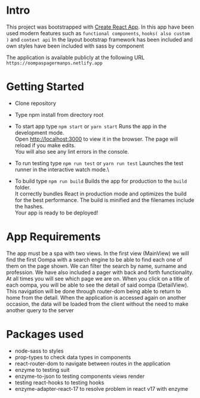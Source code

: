 # Intro

This project was bootstrapped with [Create React App](https://github.com/facebook/create-react-app).
In this app have been used modern features such as `functional components`, `hooks( also custom )` and `context api`
In the layout bootstrap framework has been included and own styles have been included with sass by component

The application is available publicly at the following URL
`https://oompaspagermanps.netlify.app`

# Getting Started

* Clone repository

* Type npm install from directory root

* To start app type `npm start` or `yarn start`
    Runs the app in the development mode.\
    Open [http://localhost:3000](http://localhost:3000) to view it in the browser.
    The page will reload if you make edits.\
    You will also see any lint errors in the console.

* To run testing type `npm run test` or `yarn run test`
    Launches the test runner in the interactive watch mode.\

* To build type `npm run build`
    Builds the app for production to the `build` folder.\
    It correctly bundles React in production mode and optimizes the build for the best performance.
    The build is minified and the filenames include the hashes.\
    Your app is ready to be deployed!


# App Requirements

The app must be a spa with two views. In the first view (MainView) we will find the first Oompa with a search engine to be able to find each one of them on the page shown. We can filter the search by name, surname and profession. We have also included a pager with back and forth functionality. At all times you will see which page we are on.
When you click on a title of each oompa, you will be able to see the detail of said oompa (DetailView). This navigation will be done through router-dom being able to return to home from the detail. When the application is accessed again on another occasion, the data will be loaded from the client without the need to make another query to the server


# Packages used

* node-sass to styles
* prop-types to check data types in components
* react-router-dom to navigate between routes in the application
* enzyme to testing suit
* enzyme-to-json to testing components views render
* testing react-hooks to testing hooks
* enzyme-adapter-react-17 to resolve problem in react v17 with enzyme